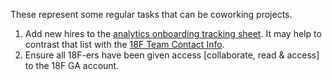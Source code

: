 These represent some regular tasks that can be coworking projects.

1. Add new hires to the [analytics onboarding tracking sheet](https://docs.google.com/spreadsheets/d/1U2rXdJXbX-wZoh8ZuEXl8VxuN-25CkIcNET2Gu880QY/edit#gid=0).  It may help to contrast that list with the [18F Team Contact Info](https://docs.google.com/spreadsheets/d/1QqqS_-V44MHyVqRIyHj6Eojg1Oz5EC3fS3j1e3mDrkg/edit#gid=3).  
2. Ensure all 18F-ers have been given access [collaborate, read & access] to the 18F GA account.  
